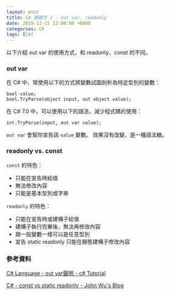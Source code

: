 ```yaml
---
layout: post
title: C# 關鍵字 2 - out var, readonly
date: 2019-12-15 12:00:00 +0800
categories: C#
tags: [C#]
---
```


以下介紹 out var 的使用方式，和 readonly、const 的不同。 

### out var

在 C# 中，常使用以下的方式將變數試圖剖析為特定型別的變數：

```
bool value;
bool.TryParse(object input, out object value);
```

在 C# 7.0 中，可以使用以下的語法，減少程式碼的使用：

```
int.TryParse(input, out var value);
```

`out var` 會幫你宣告該 `value` 變數。
效果沒有改變，是一種語法糖。

### readonly vs. const

`const` 的特色：
- 只能在宣告時給值
- 無法修改內容
- 只能是基本型別或字串

`readonly` 的特色：

- 只能在宣告時或建構子給值
- 建構子執行完畢後，無法再修改內容
- 跟一般變數一樣可以是任意型別
- 宣告 static readonly 只能在靜態建構子修改內容

### 參考資料

[C# Language - out var聲明 - c# Tutorial](https://riptutorial.com/zh-TW/csharp/example/6326/out-var%E8%81%B2%E6%98%8E)

[C# - const vs static readonly - John Wu's Blog](https://blog.johnwu.cc/article/c-sharp-const-vs-static-readonly.html)
